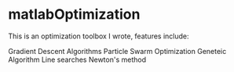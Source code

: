# matlabOptimization
This is an optimization toolbox I wrote, features include:

Gradient Descent Algorithms
Particle Swarm Optimization
Geneteic Algorithm
Line searches
Newton's method
